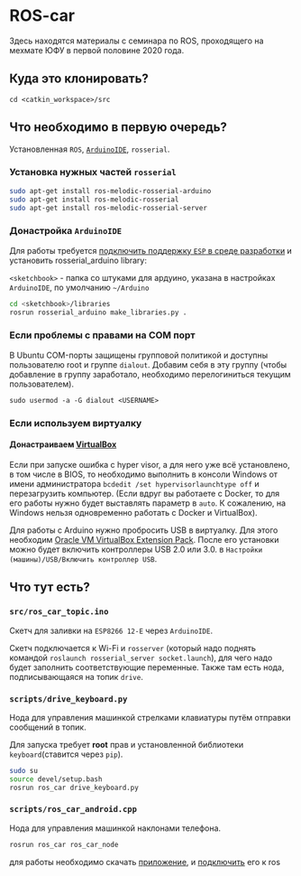 # ROS-car

Здесь находятся материалы с семинара по ROS, проходящего на мехмате ЮФУ в первой половине 2020 года.

## Куда это клонировать?

`cd <catkin_workspace>/src`

## Что необходимо в первую очередь?

Установленная `ROS`, [`ArduinoIDE`](https://www.arduino.cc/en/Main/Software), `rosserial`.

### Установка нужных частей `rosserial`
```bash
sudo apt-get install ros-melodic-rosserial-arduino
sudo apt-get install ros-melodic-rosserial
sudo apt-get install ros-melodic-rosserial-server
```

### Донастройка `ArduinoIDE`

Для работы требуется [подключить поддержку `ESP` в среде разработки](https://habr.com/ru/post/371853/) и установить rosserial_arduino library:

`<sketchbook>` - папка со штуками для ардуино, указана в настройках `ArduinoIDE`, по умолчанию `~/Arduino`

```bash
cd <sketchbook>/libraries
rosrun rosserial_arduino make_libraries.py .
```

### Если проблемы с правами на COM порт

В Ubuntu COM-порты защищены групповой политикой и доступны пользователю root и группе `dialout`. Добавим себя в эту группу (чтобы добавление в группу заработало, необходимо перелогиниться текущим пользователем).
```
sudo usermod -a -G dialout <USERNAME>
```

### Если используем виртуалку

#### Донастраиваем [VirtualBox](https://www.virtualbox.org/)
Если при запуске ошибка с hyper visor, а для него уже всё установлено, в том числе в BIOS, то необходимо выполнить в консоли Windows от имени администратора `bcdedit /set hypervisorlaunchtype off` и перезагрузить компьютер. (Если вдруг вы работаете с Docker, то для его работы нужно будет выставлять параметр в `auto`. К сожалению, на Windows нельзя одновременно работать с Docker и VirtualBox).

Для работы с Arduino нужно пробросить USB в виртуалку. Для этого необходим [Oracle VM VirtualBox Extension Pack](https://www.virtualbox.org/wiki/Downloads).
После его установки можно будет включить контроллеры USB 2.0 или 3.0. в `Настройки (машины)/USB/Включить контроллер USB`.

## Что тут есть?

### `src/ros_car_topic.ino`

Скетч для заливки на `ESP8266 12-E` через `ArduinoIDE`.

Скетч подключается к Wi-Fi и `rosserver` (который надо поднять командой `roslaunch rosserial_server socket.launch`), для чего надо будет заполнить соответствующие переменные. Также там есть нода, подписывающаяся на топик `drive`.

### `scripts/drive_keyboard.py`

Нода для управления машинкой стрелками клавиатуры путём отправки сообщений в топик.

Для запуска требует **root** прав и установленной библиотеки `keyboard`(ставится через `pip`).

```bash
sudo su
source devel/setup.bash
rosrun ros_car drive_keyboard.py
```
### `scripts/ros_car_android.cpp`

Нода для управления машинкой наклонами телефона.

```bash
rosrun ros_car ros_car_node
```

для работы необходимо скачать [приложение](https://play.google.com/store/apps/details?id=org.ros.android.sensors_driver&hl=ru), и [подключить](https://wiki.ros.org/android_sensors_driver/Tutorials/Connecting%20to%20a%20ROS%20Master) его к ros